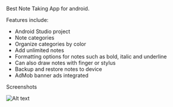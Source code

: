 Best Note Taking App for android.

Features include:
+ Android Studio project
+ Note categories
+ Organize categories by color
+ Add unlimited notes
+ Formatting options for notes such as bold, italic and underline
+ Can also draw notes with finger or stylus
+ Backup and restore notes to device
+ AdMob banner ads integrated


Screenshots


![Alt text](/screenshot1.png?raw=true "Screenshot")
